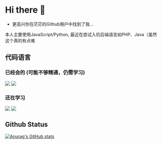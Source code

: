 # Hi there 👋

 - 更高兴你在茫茫的Github用户中找到了我...

本人主要使用JavaScript/Python, 最近在尝试入坑后端语言如PHP、Java（虽然这个真的有点难

## 代码语言

### 已经会的 (可能不够精通，仍需学习)
![](https://img.shields.io/badge/-JavaScript-FFDA3E?style=flat-square&logo=JavaScript&logoColor=fff)
![](https://img.shields.io/badge/-Python-359CD6?style=flat-square&logo=Python&logoColor=fff)

### 还在学习
![](https://img.shields.io/badge/-Java-CC9900?style=flat-square&logo=openjdk&logoColor=fff)
![](https://img.shields.io/badge/Golang-7F00FF.svg?style=flat-square&logo=Golang&logoColor=fff)

## Github Status

[![Anurag's GitHub stats](https://github-readme-stats.vercel.app/api?username=Moraxyc&count_private=true&theme=github_dark)](https://github.com/anuraghazra/github-readme-stats)

<!--
**Moraxyc/Moraxyc** is a ✨ _special_ ✨ repository because its `README.md` (this file) appears on your GitHub profile.

Here are some ideas to get you started:

- 🔭 I’m currently working on ...
- 🌱 I’m currently learning ...
- 👯 I’m looking to collaborate on ...
- 🤔 I’m looking for help with ...
- 💬 Ask me about ...
- 📫 How to reach me: ...
- 😄 Pronouns: ...
- ⚡ Fun fact: ...
-->
